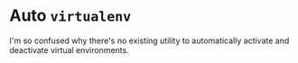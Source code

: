 # Auto `virtualenv`

I'm so confused why there's no existing utility to automatically activate and
deactivate virtual environments.
